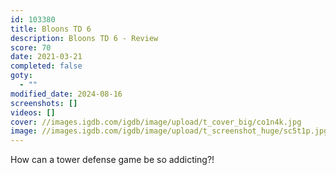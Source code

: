 ```yaml
---
id: 103380
title: Bloons TD 6
description: Bloons TD 6 - Review
score: 70
date: 2021-03-21
completed: false
goty:
  - ""
modified_date: 2024-08-16
screenshots: []
videos: []
cover: //images.igdb.com/igdb/image/upload/t_cover_big/co1n4k.jpg
image: //images.igdb.com/igdb/image/upload/t_screenshot_huge/sc5t1p.jpg
---
```

How can a tower defense game be so addicting?!